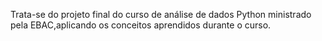 Trata-se do projeto final do curso de análise de dados Python ministrado pela EBAC,aplicando os conceitos aprendidos durante o curso.
